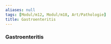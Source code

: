 ```yaml
---
aliases: null
tags: [Modul/m12, Modul/m18, Art/Pathologie]
title: Gastroenteritis
---
```

### Gastroenteritis